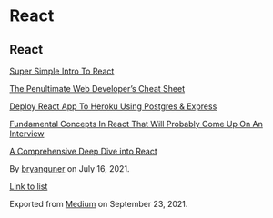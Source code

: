 React
=====

React
-----

[Super Simple Intro To React](https://medium.com/p/5c78e4207b7f)

[The Penultimate Web Developer’s Cheat Sheet](https://medium.com/p/a02a423139a4)

[Deploy React App To Heroku Using Postgres & Express](https://medium.com/p/70b7ea807986)

[Fundamental Concepts In React That Will Probably Come Up On An Interview](https://medium.com/p/5495b6421287)

[A Comprehensive Deep Dive into React](https://medium.com/p/1965dcde8d4f)

By <a href="https://medium.com/@bryanguner" class="p-author h-card">bryanguner</a> on July 16, 2021.

[Link to list](https://medium.com/@bryanguner/list/b08df45f1ae5)

Exported from [Medium](https://medium.com) on September 23, 2021.
